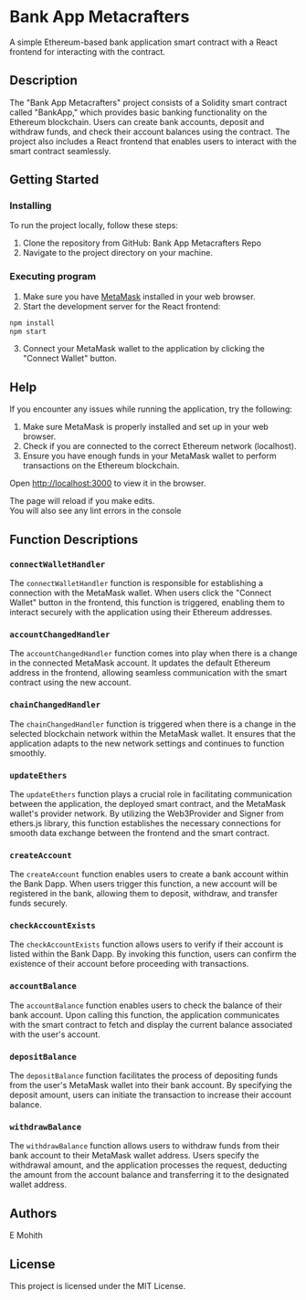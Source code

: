 # Bank App Metacrafters

A simple Ethereum-based bank application smart contract with a React frontend for interacting with the contract.

## Description

The "Bank App Metacrafters" project consists of a Solidity smart contract called "BankApp," which provides basic banking functionality on the Ethereum blockchain. Users can create bank accounts, deposit and withdraw funds, and check their account balances using the contract. The project also includes a React frontend that enables users to interact with the smart contract seamlessly.

## Getting Started

### Installing

To run the project locally, follow these steps:

1. Clone the repository from GitHub: Bank App Metacrafters Repo
2. Navigate to the project directory on your machine.

### Executing program

1. Make sure you have [MetaMask](https://metamask.io/) installed in your web browser.
2. Start the development server for the React frontend:

```bash
npm install
npm start
```

3. Connect your MetaMask wallet to the application by clicking the "Connect Wallet" button.

## Help

If you encounter any issues while running the application, try the following:

1. Make sure MetaMask is properly installed and set up in your web browser.
2. Check if you are connected to the correct Ethereum network (localhost).
3. Ensure you have enough funds in your MetaMask wallet to perform transactions on the Ethereum blockchain.

Open [http://localhost:3000](http://localhost:3000) to view it in the browser.

The page will reload if you make edits.\
You will also see any lint errors in the console

## Function Descriptions

### `connectWalletHandler`

The `connectWalletHandler` function is responsible for establishing a connection with the MetaMask wallet. When users click the "Connect Wallet" button in the frontend, this function is triggered, enabling them to interact securely with the application using their Ethereum addresses.

### `accountChangedHandler`

The `accountChangedHandler` function comes into play when there is a change in the connected MetaMask account. It updates the default Ethereum address in the frontend, allowing seamless communication with the smart contract using the new account.

### `chainChangedHandler`

The `chainChangedHandler` function is triggered when there is a change in the selected blockchain network within the MetaMask wallet. It ensures that the application adapts to the new network settings and continues to function smoothly.

### `updateEthers`

The `updateEthers` function plays a crucial role in facilitating communication between the application, the deployed smart contract, and the MetaMask wallet's provider network. By utilizing the Web3Provider and Signer from ethers.js library, this function establishes the necessary connections for smooth data exchange between the frontend and the smart contract.

### `createAccount`

The `createAccount` function enables users to create a bank account within the Bank Dapp. When users trigger this function, a new account will be registered in the bank, allowing them to deposit, withdraw, and transfer funds securely.

### `checkAccountExists`

The `checkAccountExists` function allows users to verify if their account is listed within the Bank Dapp. By invoking this function, users can confirm the existence of their account before proceeding with transactions.

### `accountBalance`

The `accountBalance` function enables users to check the balance of their bank account. Upon calling this function, the application communicates with the smart contract to fetch and display the current balance associated with the user's account.

### `depositBalance`

The `depositBalance` function facilitates the process of depositing funds from the user's MetaMask wallet into their bank account. By specifying the deposit amount, users can initiate the transaction to increase their account balance.

### `withdrawBalance`

The `withdrawBalance` function allows users to withdraw funds from their bank account to their MetaMask wallet address. Users specify the withdrawal amount, and the application processes the request, deducting the amount from the account balance and transferring it to the designated wallet address.

## Authors

E Mohith

## License

This project is licensed under the MIT License.
